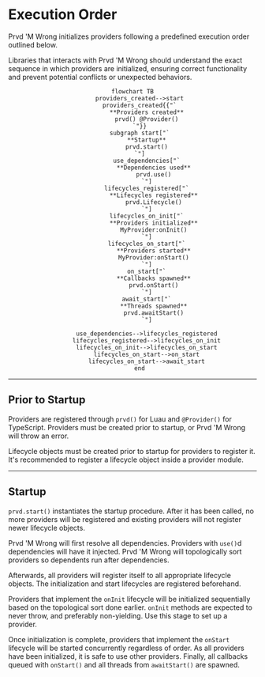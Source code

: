 # Execution Order

Prvd 'M Wrong initializes providers following a predefined execution order
outlined below.

Libraries that interacts with Prvd 'M Wrong should understand the exact sequence
in which providers are initialized, ensuring correct functionality and prevent
potential conflicts or unexpected behaviors.

<section style="text-align: center;">

```mermaid
flowchart TB
    providers_created-->start
    providers_created{{"`
        **Providers created**
        prvd() @Provider()
    `"}}
    subgraph start["`
        **Startup**
        prvd.start()
    `"]
        use_dependencies["`
            **Dependencies used**
            prvd.use()
        `"]
        lifecycles_registered["`
            **Lifecycles registered**
            prvd.Lifecycle()
        `"]
        lifecycles_on_init["`
            **Providers initialized**
            MyProvider:onInit()
        `"]
        lifecycles_on_start["`
            **Providers started**
            MyProvider:onStart()
        `"]
        on_start["`
            **Callbacks spawned**
            prvd.onStart()
        `"]
        await_start["`
            **Threads spawned**
            prvd.awaitStart()
        `"]

        use_dependencies-->lifecycles_registered
        lifecycles_registered-->lifecycles_on_init
        lifecycles_on_init-->lifecycles_on_start
        lifecycles_on_start-->on_start
        lifecycles_on_start-->await_start
    end
```

</section>

---

## Prior to Startup

Providers are registered through `prvd()` for Luau and `@Provider()` for
TypeScript. Providers must be created prior to startup, or Prvd 'M Wrong will
throw an error.

Lifecycle objects must be created prior to startup for providers to register it.
It's recommended to register a lifecycle object inside a provider module.

---

## Startup

`prvd.start()` instantiates the startup procedure. After it has been called, no
more providers will be registered and existing providers will not register newer
lifecycle objects.

Prvd 'M Wrong will first resolve all dependencies. Providers with `use()`d
dependencies will have it injected. Prvd 'M Wrong will topologically sort
providers so dependents run after dependencies.

Afterwards, all providers will register itself to all appropriate lifecycle
objects. The initialization and start lifecycles are registered beforehand.

Providers that implement the `onInit` lifecycle will be initialized
sequentially based on the topological sort done earlier. `onInit` methods are
expected to never throw, and preferably non-yielding. Use this stage to set up a
provider.

Once initialization is complete, providers that implement the `onStart`
lifecycle will be started concurrently regardless of order. As all providers
have been initialized, it is safe to use other providers. Finally, all callbacks
queued with `onStart()` and all threads from `awaitStart()` are spawned.
